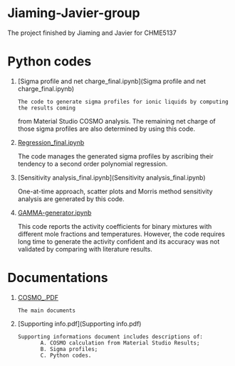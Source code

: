 # Jiaming-Javier-group
The project finished by Jiaming and Javier for CHME5137

# Python codes

1. [Sigma profile and net charge_final.ipynb](Sigma profile and net charge_final.ipynb)

       The code to generate sigma profiles for ionic liquids by computing the results coming
    from Material Studio COSMO analysis. The remaining net charge of those sigma profiles are also
    determined by using this code.
   
2. [Regression_final.ipynb](Regression_final.ipynb)

      The code manages the generated sigma profiles by ascribing their tendency to a second order
    polynomial regression.
    
3. [Sensitivity analysis_final.ipynb](Sensitivity analysis_final.ipynb)

      One-at-time approach, scatter plots and Morris method sensitivity analysis are generated by this code.
      
4. [GAMMA-generator.ipynb](GAMMA-generator.ipynb)

      This code reports the activity coefficients for binary mixtures with different mole fractions and
    temperatures. However, the code requires long time to generate the activity confident and its accuracy
    was not validated by comparing with literature results.
    
# Documentations

1. [COSMO_.PDF](COSMO_.PDF)

       The main documents
       
2. [Supporting info.pdf](Supporting info.pdf)
       
       Supporting informations document includes descriptions of:
              A. COSMO calculation from Material Studio Results;
              B. Sigma profiles;
              C. Python codes.
